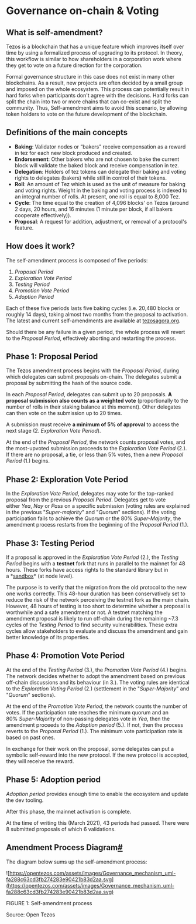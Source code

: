 # Governance on-chain & Voting

## What is self-amendment?

Tezos is a blockchain that has a unique feature which improves itself over time by using a formalized process of upgrading to its protocol. In theory, this workflow is similar to how shareholders in a corporation work where they get to vote on a future direction for the corporation.

Formal governance structure in this case does not exist in many other blockchains. As a result, new projects are often decided by a small group and imposed on the whole ecosystem. This process can potentially result in hard forks when participants don't agree with the decisions. Hard forks can split the chain into two or more chains that can co-exist and split the community. Thus, Self-amendment aims to avoid this scenario, by allowing token holders to vote on the future development of the blockchain.

## Definitions of the main concepts

- **Baking**: Validator nodes or “bakers” receive compensation as a reward in tez for each new block produced and created.
- **Endorsement**: Other bakers who are not chosen to bake the current block will validate the baked block and receive compensation in tez.
- **Delegation**: Holders of tez tokens can delegate their baking and voting rights to delegates (bakers) while still in control of their tokens.
- **Roll**: An amount of Tez which is used as the unit of measure for baking and voting rights. Weight in the baking and voting process is indexed to an integral number of rolls. At present, one roll is equal to 8,000 Tez.
- **Cycle**: The time equal to the creation of 4,096 blocks' on Tezos (around 2 days, 20 hours, and 16 minutes (1 minute per block, if all bakers cooperate effectively)).
- **Proposal**: A request for addition, adjustment, or removal of a protocol's feature.

## How does it work?

The self-amendment process is composed of five periods:

1. *Proposal Period*
2. *Exploration Vote Period*
3. *Testing Period*
4. *Promotion Vote Period*
5. *Adoption Period*

Each of these five periods lasts five baking cycles (i.e. 20,480 blocks or roughly 14 days), taking almost two months from the proposal to activation. The latest and current self-amendments are available at [tezosagora.org](https://www.tezosagora.org/).

Should there be any failure in a given period, the whole process will revert to the *Proposal Period*, effectively aborting and restarting the process.

## Phase 1: Proposal Period

The Tezos amendment process begins with the *Proposal Period*, during which delegates can submit proposals on-chain. The delegates submit a proposal by submitting the hash of the source code.

In each *Proposal Period*, delegates can submit up to 20 proposals. **A proposal submission also counts as a weighted vote** (proportionally to the number of rolls in their staking balance at this moment). Other delegates can then vote on the submission up to 20 times.

A submission must receive **a minimum of 5% of approval** to access the next stage (2. *Exploration Vote Period*).

At the end of the *Proposal Period*, the network counts proposal votes, and the most-upvoted submission proceeds to the *Exploration Vote Period* (2.). If there are no proposal, a tie, or less than 5% votes, then a new *Proposal Period* (1.) begins.

## Phase 2: Exploration Vote Period

In the *Exploration Vote Period*, delegates may vote for the top-ranked proposal from the previous *Proposal Period*. Delegates get to vote either *Yea*, *Nay* or *Pass* on a specific submission (voting rules are explained in the previous "*Super-majority*" and "*Quorum*" sections). If the voting participation fails to achieve the *Quorum* or the 80% *Super-Majority*, the amendment process restarts from the beginning of the *Proposal Period* (1.).

## Phase 3: Testing Period

If a proposal is approved in the *Exploration Vote Period* (2.), the *Testing Period* begins with a **testnet** fork that runs in parallel to the mainnet for 48 hours. These forks have access rights to the standard library but in a *[sandbox](https://en.wikipedia.org/wiki/Sandbox_(software_development))* (at node level).

The purpose is to verify that the migration from the old protocol to the new one works correctly. This 48-hour duration has been conservatively set to reduce the risk of the network perceiving the testnet fork as the main chain. However, 48 hours of testing is too short to determine whether a proposal is worthwhile and a safe amendment or not. A testnet matching the amendment proposal is likely to run off-chain during the remaining ~7.3 cycles of the *Testing Period* to find security vulnerabilities. These extra cycles allow stakeholders to evaluate and discuss the amendment and gain better knowledge of its properties.

## Phase 4: Promotion Vote Period

At the end of the *Testing Period* (3.), the *Promotion Vote Period* (4.) begins. The network decides whether to adopt the amendment based on previous off-chain discussions and its behaviour (in 3.). The voting rules are identical to the *Exploration Voting Period* (2.) (settlement in the "*Super-Majority*" and "*Quorum*" sections).

At the end of the *Promotion Vote Period*, the network counts the number of votes. If the participation rate reaches the minimum quorum and an 80% *Super-Majority* of non-passing delegates vote in *Yea*, then the amendment proceeds to the *Adoption period* (5.). If not, then the process reverts to the *Proposal Period* (1.). The minimum vote participation rate is based on past ones.

In exchange for their work on the proposal, some delegates can put a symbolic self-reward into the new protocol. If the new protocol is accepted, they will receive the reward.

## Phase 5: Adoption period

*Adoption period* provides enough time to enable the ecosystem and update the dev tooling.

After this phase, the mainnet activation is complete.

At the time of writing this (March 2021), 43 periods had passed. There were 8 submitted proposals of which 6 validations.

## Amendment Process Diagram[#](https://opentezos.com/tezos-basics/governance-on-chain#amendment-process-diagram)

The diagram below sums up the self-amendment process:

![https://opentezos.com/assets/images/Governance_mechanism_uml-fa288c63cd3fb274283e90421b83d2aa.svg](https://opentezos.com/assets/images/Governance_mechanism_uml-fa288c63cd3fb274283e90421b83d2aa.svg)

FIGURE 1: Self-amendment process

Source: Open Tezos